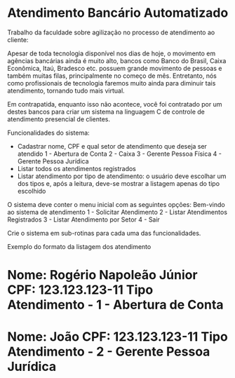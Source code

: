 # Atendimento Bancário Automatizado
 Trabalho da faculdade sobre agilização no processo de atendimento ao cliente:
 

 Apesar de toda tecnologia disponível nos dias de hoje, o movimento em agências bancárias ainda é muito alto, bancos como Banco do Brasil, Caixa Econômica, Itaú, Bradesco etc. possuem grande movimento de pessoas e também muitas filas, principalmente no começo de mês. Entretanto, nós como profissionais de tecnologia faremos muito ainda para diminuir tais atendimento, tornando tudo mais virtual.

Em contrapatida, enquanto isso não acontece, você foi contratado por um destes bancos para criar um sistema na linguagem C de controle de atendimento presencial de clientes.

Funcionalidades do sistema:
- Cadastrar nome, CPF e qual setor de atendimento que deseja ser atendido
1 - Abertura de Conta
2 - Caixa
3 - Gerente Pessoa Física
4 - Gerente Pessoa Jurídica
- Listar todos os atendimentos registrados
- Listar atendimento por tipo de atendimento: o usuário deve escolhar um dos tipos e, após a leitura, deve-se mostrar a listagem apenas do tipo escolhido

O sistema deve conter o menu inicial com as seguintes opções:
Bem-vindo ao sistema de atendimento
1 - Solicitar Atendimento
2 - Listar Atendimentos Registrados
3 - Listar Atendimento por Setor
4 - Sair

Crie o sistema em sub-rotinas para cada uma das funcionalidades.

Exemplo do formato da listagem dos atendimento

Nome: Rogério Napoleão Júnior
CPF: 123.123.123-11
Tipo Atendimento - 1 - Abertura de Conta
===============================
Nome: João
CPF: 123.123.123-11
Tipo Atendimento - 2 - Gerente Pessoa Jurídica
===============================

